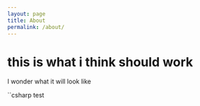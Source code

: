 ```yaml
---
layout: page
title: About
permalink: /about/
---
```


# this is what i think should work

I wonder what it will look like

``csharp
test

```
